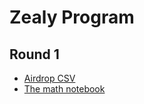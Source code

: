 # Zealy Program

## Round 1

- [Airdrop CSV](./data/round1.csv)
- [The math notebook](./zealy-round1.upynb)
